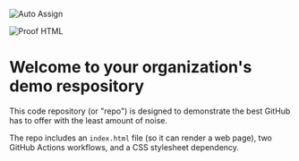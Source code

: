 ![Auto Assign](https://github.com/Kelompok2FinalProjectPROGC/demo-repository/actions/workflows/auto-assign.yml/badge.svg)

![Proof HTML](https://github.com/Kelompok2FinalProjectPROGC/demo-repository/actions/workflows/proof-html.yml/badge.svg)

# Welcome to your organization's demo respository
This code repository (or "repo") is designed to demonstrate the best GitHub has to offer with the least amount of noise.

The repo includes an `index.html` file (so it can render a web page), two GitHub Actions workflows, and a CSS stylesheet dependency.
